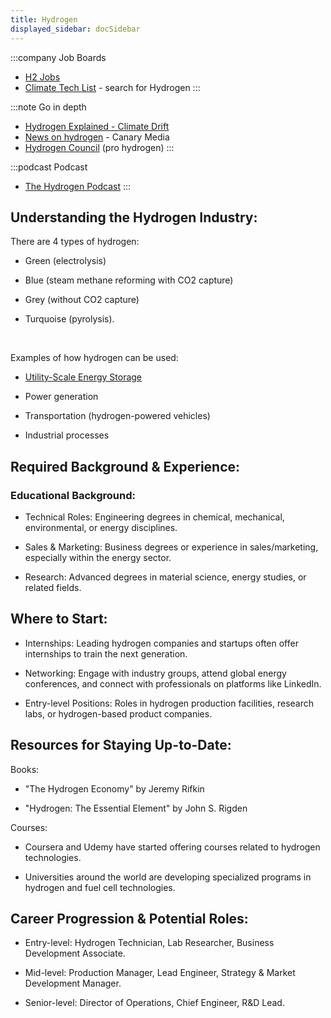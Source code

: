 ```yaml
---
title: Hydrogen 
displayed_sidebar: docSidebar
---
```


:::company Job Boards
- [H2 Jobs](https://h2-jobs.com/)
- [Climate Tech List](https://www.climatetechlist.com/search/text/hydrogen) - search for Hydrogen
:::

:::note Go in depth
- [Hydrogen Explained - Climate Drift](https://www.climatedrift.com/p/hydrogen-explained-part-1)
- [News on hydrogen](https://www.canarymedia.com/articles/hydrogen) - Canary Media
- [Hydrogen Council](https://hydrogencouncil.com/en/) (pro hydrogen)
:::

:::podcast Podcast
- [The Hydrogen Podcast](https://podcasts.apple.com/us/podcast/the-hydrogen-podcast/id1560907194)
:::

## Understanding the Hydrogen Industry:

There are 4 types of hydrogen:

* Green (electrolysis)

* Blue (steam methane reforming with CO2 capture)

* Grey (without CO2 capture)

* Turquoise (pyrolysis).

<br/>

Examples of how hydrogen can be used:

- [Utility-Scale Energy Storage](solution-utility-scale-energy-storage)

- Power generation

- Transportation (hydrogen-powered vehicles)

- Industrial processes

## Required Background & Experience:

### Educational Background:
* Technical Roles: Engineering degrees in chemical, mechanical, environmental, or energy disciplines.

* Sales & Marketing: Business degrees or experience in sales/marketing, especially within the energy sector.

* Research: Advanced degrees in material science, energy studies, or related fields.

## Where to Start:
* Internships: Leading hydrogen companies and startups often offer internships to train the next generation.

* Networking: Engage with industry groups, attend global energy conferences, and connect with professionals on platforms like LinkedIn.

* Entry-level Positions: Roles in hydrogen production facilities, research labs, or hydrogen-based product companies.

## Resources for Staying Up-to-Date:

Books:

* "The Hydrogen Economy" by Jeremy Rifkin

* "Hydrogen: The Essential Element" by John S. Rigden

Courses:

* Coursera and Udemy have started offering courses related to hydrogen technologies.

* Universities around the world are developing specialized programs in hydrogen and fuel cell technologies.

## Career Progression & Potential Roles:
* Entry-level: Hydrogen Technician, Lab Researcher, Business Development Associate.

* Mid-level: Production Manager, Lead Engineer, Strategy & Market Development Manager.

* Senior-level: Director of Operations, Chief Engineer, R&D Lead.